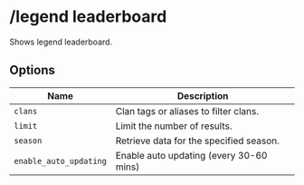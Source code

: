# /legend leaderboard

Shows legend leaderboard.

## Options

| Name | Description |
|------|-------------|
| `clans` | Clan tags or aliases to filter clans. |
| `limit` | Limit the number of results. |
| `season` | Retrieve data for the specified season. |
| `enable_auto_updating` | Enable auto updating (every 30-60 mins) |

